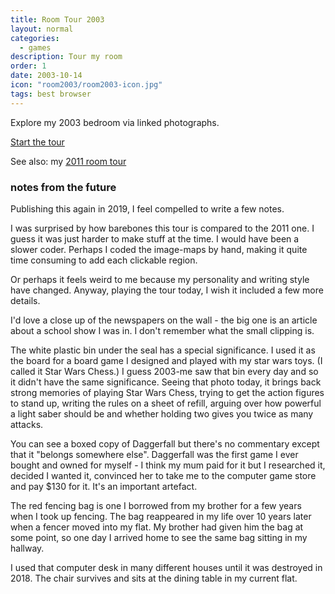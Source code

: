 ```yaml
---
title: Room Tour 2003
layout: normal
categories: 
  - games
description: Tour my room
order: 1
date: 2003-10-14
icon: "room2003/room2003-icon.jpg"
tags: best browser
---
```


Explore my 2003 bedroom via linked photographs.

[Start the tour](room.htm)

See also:  my [2011 room tour](../room2011/)


### notes from the future

Publishing this again in 2019, I feel compelled to write a few notes.

I was surprised by how barebones this tour is compared to the 2011 one. I guess it was just harder to make stuff at the time. I would have been a slower coder. Perhaps I coded the image-maps by hand, making it quite time consuming to add each clickable region.

Or perhaps it feels weird to me because my personality and writing style have changed. Anyway, playing the tour today, I wish it included a few more details.

I'd love a close up of the newspapers on the wall - the big one is an article about a school show I was in. I don't remember what the small clipping is.

The white plastic bin under the seal has a special significance. I used it as the board for a board game I designed and played with my star wars toys. (I called it Star Wars Chess.) I guess 2003-me saw that bin every day and so it didn't have the same significance. Seeing that photo today, it brings back strong memories of playing Star Wars Chess, trying to get the action figures to stand up, writing the rules on a sheet of refill, arguing over how powerful a light saber should be and whether holding two gives you twice as many attacks.

You can see a boxed copy of Daggerfall but there's no commentary except that it "belongs somewhere else". Daggerfall was the first game I ever bought and owned for myself - I think my mum paid for it but I researched it, decided I wanted it, convinced her to take me to the computer game store and pay $130 for it. It's an important artefact.

The red fencing bag is one I borrowed from my brother for a few years when I took up fencing. The bag reappeared in my life over 10 years later when a fencer moved into my flat. My brother had given him the bag at some point, so one day I arrived home to see the same bag sitting in my hallway.

I used that computer desk in many different houses until it was destroyed in 2018. The chair survives and sits at the dining table in my current flat.
